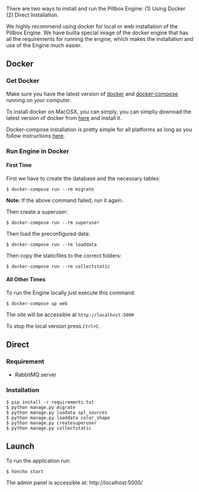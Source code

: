 
There are two ways to install and run the Pillbox Engine: (1) Using Docker (2) Direct Installation.

We highly recommend using docker for local or web installation of the Pillbox Engine. We have builta special image of the docker engine that has all the requirements for running the engine, which makes the installation and use of the Engine much easier.

## Docker

### Get Docker

Make sure you have the latest version of [docker](https://docs.docker.com/engine/installation/) and [docker-compose](https://docs.docker.com/compose/install/) running on your computer.

To install docker on MacOSX, you can simply, you can simpliy downoad the latest version of docker from [here](https://docs.docker.com/docker-for-mac/install/) and install it.

Docker-compose installation is pretty simple for all platforms as long as you follow instructions [here](https://docs.docker.com/compose/install/).

### Run Engine in Docker

#### First Time

First we have to create the database and the necessary tables:

    $ docker-compose run --rm migrate

**Note:** If the above command failed, run it again.

Then create a superuser:

    $ docker-compose run --rm superuser

Then load the preconfigured data:

    $ docker-compose run --rm loaddata

Then copy the staticfiles to the correct folders:

    $ docker-compose run --rm collectstatic

#### All Other Times

To run the Engine locally just execute this command:

    $ docker-compose up web

The site will be accessible at `http://localhost:5000`

To stop the local version press `Ctrl+C`.

## Direct

### Requirement

- RabbitMQ server

### Installation

    $ pip install -r requirements.txt
    $ python manage.py migrate
    $ python manage.py loadata spl_sources
    $ python manage.py loaddata color_shape
    $ python manage.py createsuperuser
    $ python manage.py collectstatic

## Launch

To run the application run:

    $ honcho start

The admin panel is accessible at: http://localhost:5000/


